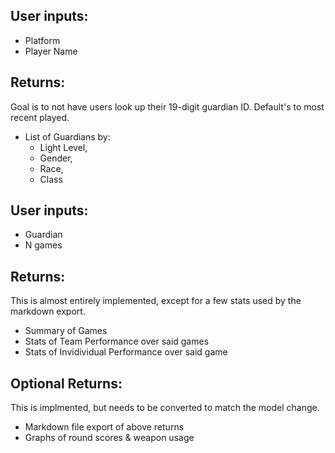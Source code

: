 

## User inputs:

- Platform
- Player Name


## Returns:
Goal is to not have users look up their 19-digit guardian ID. Default's to most recent played.

- List of Guardians by: 
	- Light Level, 
	- Gender,
	- Race, 
	- Class


## User inputs:

- Guardian
- N games


## Returns:
This is almost entirely implemented, except for a few stats used by the markdown export.

- Summary of Games
- Stats of Team Performance over said games
- Stats of Invidividual Performance over said game


## Optional Returns:
This is implmented, but needs to be converted to match the model change.

- Markdown file export of above returns
- Graphs of round scores & weapon usage
